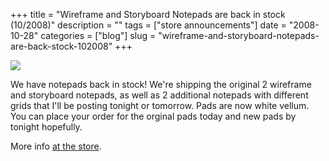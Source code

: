 +++
title = "Wireframe and Storyboard Notepads are back in stock (10/2008)"
description = ""
tags = ["store announcements"]
date = "2008-10-28"
categories = ["blog"]
slug = "wireframe-and-storyboard-notepads-are-back-stock-102008"
+++



  <div class="notebook-screenshot"><img src="//media.konigi.com/notebook/notepads-on-shelf.jpg" class="notebook-image" /></div><p>We have notepads back in stock! We're shipping the original 2 wireframe and storyboard notepads, as well as 2 additional notepads with different grids that I'll be posting tonight or tomorrow. Pads are now white vellum. You can place your order for the orginal pads today and new pads by tonight hopefully.</p>
<p>More info <a href="http://shop.konigi.com/?q=store">at the store</a>.</p>
    
  
